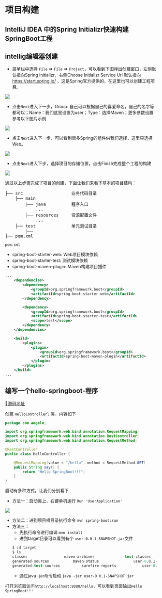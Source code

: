 # 项目构建

## IntelliJ IDEA 中的Spring Initializr快速构建SpringBoot工程
## intellig编辑器创建

* 菜单栏中选择 ```File``` => ```File``` => ```Project```，可以看到下图弹出创建窗口，左侧默认指向Spring Initializr，右侧Choose Initializr Service Url 默认指向 https://start.spring.io/ ，这是Spring官方提供的，在这里也可以创建工程项目。

![](./img/20181021_001.png)

* 点击```Next```进入下一步，Group: 自己可以根据自己的喜爱命名，自己的名字等都可以；Name：我们这里设置为user；Type：选择Maven；更多参数设置参考以下图片示例

![](./img/20181021_002.png)

* 点击```Next```进入下一步，可以看到很多Spring的组件供我们选择，这里只选择Web。

![](./img/20181021_003.png)

* 点击```Next```进入下步，选择项目的存储位置，点击Finish完成整个工程的构建

![](./img/20181021_004.png)

通过以上步骤完成了项目的创建，下面让我们来看下基本的项目结构：

<pre>
├── src                   业务代码目录
    ├── main  
        ├── java          程序入口
            ...
        ├── resources     资源配置文件
            ...
    ├── test              单元测试目录
        ├── 
├── pom.xml
</pre>

``` pom.xml ``` 
* spring-boot-starter-web: Web项目模块依赖
* spring-boot-starter-test: 测试模块依赖
* spring-boot-maven-plugin: Maven构建项目插件

```xml
...
    <dependencies>
        <dependency>
            <groupId>org.springframework.boot</groupId>
            <artifactId>spring-boot-starter-web</artifactId>
        </dependency>

        <dependency>
            <groupId>org.springframework.boot</groupId>
            <artifactId>spring-boot-starter-test</artifactId>
            <scope>test</scope>
        </dependency>
    </dependencies>

    <build>
        <plugins>
            <plugin>
                <groupId>org.springframework.boot</groupId>
                <artifactId>spring-boot-maven-plugin</artifactId>
            </plugin>
        </plugins>
    </build>
...
```

## 编写一个hello-springboot-程序

[源码地址](/chapter1/chapter1-1)

创建 ``` HelloControllerl ``` 类，内容如下

```java
package com.angelo;

import org.springframework.web.bind.annotation.RequestMapping;
import org.springframework.web.bind.annotation.RestController;
import org.springframework.web.bind.annotation.RequestMethod;

@RestController
public class HelloController {

    @RequestMapping(value = "/hello", method = RequestMethod.GET)
    public String say() {
        return "Hello SpringBoot!!!";
    }
}
```

启动有多种方式，让我们分别看下
* 方法一：启动类上，右键单机运行 ``` Run 'UserApplication' ```

![](./img/20181021_005.png)

* 方法二：进到项目根目录执行命令 ``` mvn spring-boot:run ```
* 方法三：
    * 先执行命令进行编译 ``` mvn install ```
    * 进到target目录可以看到有个 ``` user-0.0.1-SNAPSHOT.jar ```文件
    ```s
    $ cd target   
    $ ls
    classes					maven-archiver				test-classes
    generated-sources			maven-status				user-0.0.1-SNAPSHOT.jar
    generated-test-sources			surefire-reports			user-0.0.1-SNAPSHOT.jar.original
    ```
    * 通过java -jar命令启动 ``` java -jar user-0.0.1-SNAPSHOT.jar ```

打开浏览器访问```http://localhost:8080/hello```，可以看到页面输出```Hello SpringBoot!!!```
